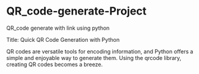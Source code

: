 # QR_code-generate-Project
QR_code generate with link using python


Title: Quick QR Code Generation with Python

QR codes are versatile tools for encoding information, and Python offers a simple and enjoyable way to generate them. Using the qrcode library, creating QR codes becomes a breeze.
